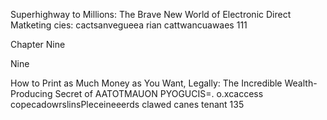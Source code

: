 Superhighway to Millions: The Brave New World
    of Electronic Direct Matketing cies: cactsanvegueea rian cattwancuawaes 111

Chapter Nine

Nine

How to Print as Much Money as You Want, Legally:
   The Incredible Wealth-Producing Secret of
   AATOTMAUON PYOGUCIS=. o.xcaccess copecadowrslinsPleceineeerds clawed canes tenant 135